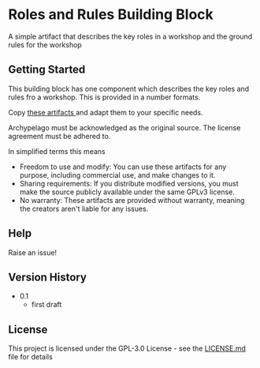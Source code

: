 # Roles and Rules Building Block

A simple artifact that describes the key roles in a workshop and the ground rules for the workshop

## Getting Started

This building block has one component which describes the key roles and rules fro a workshop. This is provided in a number formats.

Copy [these artifacts ](https://github.com/Open-Archypelago/Archypelago/tree/7a665c2b5ca24ce09e7c84852d05e5c42e5bf620/building-blocks/Roles-Rules)and adapt them to your specific needs.

Archypelago must be acknowledged as the original source. The license agreement must be adhered to.

In simplified terms this means

- Freedom to use and modify: You can use these artifacts for any purpose, including commercial use, and make changes to it.
 - Sharing requirements: If you distribute modified versions, you must make the source publicly available under the same GPLv3 license.
- No warranty: These artifacts are provided without warranty, meaning the creators aren't liable for any issues.

## Help

Raise an issue!

## Version History

* 0.1
    * first draft

## License

This project is licensed under the GPL-3.0 License - see the [LICENSE.md](https://github.com/Open-Archypelago/Archypelago/blob/main/LICENSE) file for details

